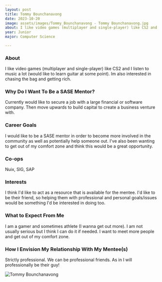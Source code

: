 ```yaml
---
layout: post
title: Tommy Bounchanavong 
date: 2023-10-20
image: assets/images/Tommy_Bounchanavong - Tommy Bounchanavong.jpg
about: I like video games (multiplayer and single-player) like CS2 and I listen to music a lot (would like to learn guitar at some point). Im also interested in chasing the bag and getting rich.
year: Junior
major: Computer Science

---
```


### About

I like video games (multiplayer and single-player) like CS2 and I listen to music a lot (would like to learn guitar at some point). Im also interested in chasing the bag and getting rich.

### Why Do I Want To Be a SASE Mentor?

Currently would like to secure a job with a large financial or software company. Then move upwards to build capital to create a business venture with.

### Career Goals

I would like to be a SASE mentor in order to become more involved in the community as well as potentially help someone out. I've also been wanting to get out of my comfort zone and think this would be a great opportunity.

### Co-ops

Nuix, SIG, SAP

### Interests

I think I'd like to act as a resource that is available for the mentee. I'd like to be their friend, so helping them with professional and personal goals/issues would be something I'd be interested in doing too. 

### What to Expect From Me

I am a gamer and sometimes athlete (I wanna get out more). I am not usually serious but I think I can do it if needed. I want to meet more people and get out of my comfort zone.

### How I Envision My Relationship With My Mentee(s) 

Strictly professional. We can be professional friends. As in I will professionally be their guy!

<div class="text-center my-5">
    <img src="https://sase-drexel.github.io/mentorship-2023/assets/images/Tommy_Bounchanavong - Tommy Bounchanavong.jpg" alt="Tommy Bounchanavong" class="rounded post-img" />
</div>
